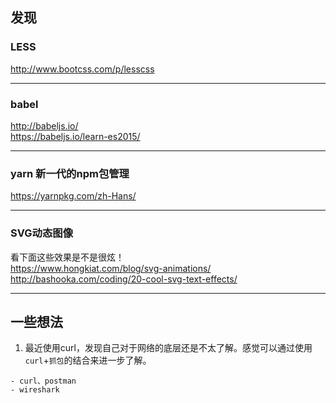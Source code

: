 ## 发现

### LESS
http://www.bootcss.com/p/lesscss

---
### babel 
http://babeljs.io/  
https://babeljs.io/learn-es2015/  

---
### yarn 新一代的npm包管理  
https://yarnpkg.com/zh-Hans/  

---
### SVG动态图像
看下面这些效果是不是很炫！  
https://www.hongkiat.com/blog/svg-animations/  
http://bashooka.com/coding/20-cool-svg-text-effects/  


---
## 一些想法

1. 最近使用curl，发现自己对于网络的底层还是不太了解。感觉可以通过使用`curl`+`抓包`的结合来进一步了解。
```
- curl、postman  
- wireshark
```
